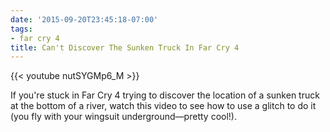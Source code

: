 ```yaml
---
date: '2015-09-20T23:45:18-07:00'
tags:
- far cry 4
title: Can't Discover The Sunken Truck In Far Cry 4
---
```


{{< youtube nutSYGMp6_M >}}

If you're stuck in Far Cry 4 trying to discover the location of a sunken truck at the bottom of a river, watch this video to see how to use a glitch to do it (you fly with your wingsuit underground&mdash;pretty cool!).
